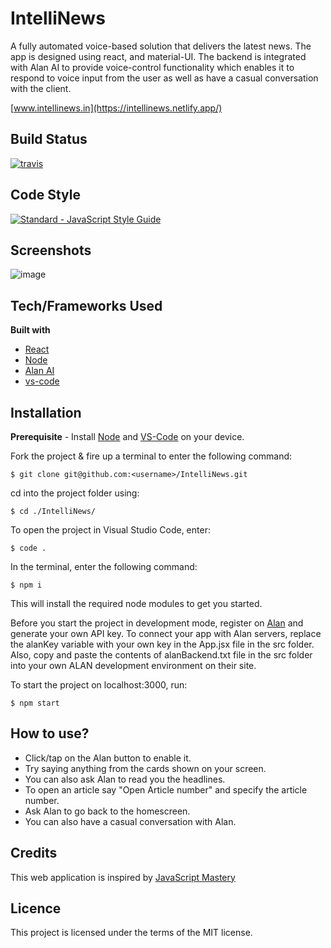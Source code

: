 # IntelliNews

A fully automated voice-based solution that delivers the latest news. The app is designed using react, and material-UI. The backend is integrated with Alan AI to provide voice-control functionality which enables it to respond to voice input from the user as well as have a casual conversation with the client.

[www.intellinews.in](https://intellinews.netlify.app/)

## Build Status

<a href="https://travis-ci.org/standard/standard"><img src="https://img.shields.io/travis/standard/standard/master.svg" alt="travis"></a>

## Code Style

<a href="https://standardjs.com"><img src="https://img.shields.io/badge/code_style-standard-brightgreen.svg" alt="Standard - JavaScript Style Guide"></a>

## Screenshots

![image](https://user-images.githubusercontent.com/56535991/126868476-e1e3c742-855b-4930-98ca-50430b0db2a7.png)

## Tech/Frameworks Used

**Built with**
- [React](https://reactjs.org/docs/getting-started.html)
- [Node](https://nodejs.org/dist/latest-v14.x/docs/api/)
- [Alan AI](https://alan.app/)
- [vs-code](https://code.visualstudio.com/docs)

## Installation

**Prerequisite** - Install [Node](https://nodejs.org/en/) and [VS-Code](https://code.visualstudio.com/Download) on your device.

Fork the project & fire up a terminal to enter the following command: 
```
$ git clone git@github.com:<username>/IntelliNews.git
```
cd into the project folder using:
```
$ cd ./IntelliNews/
```
To open the project in Visual Studio Code, enter:
```
$ code .
```
In the terminal, enter the following command:
```
$ npm i
```
This will install the required node modules to get you started.

Before you start the project in development mode, register on [Alan](https://alan.app/) and generate your own API key. To connect your app with Alan servers, replace the alanKey variable with your own key in the App.jsx file in the src folder. Also, copy and paste the contents of alanBackend.txt file in the src folder into your own ALAN development environment on their site.

To start the project on localhost:3000, run:
```
$ npm start
```
## How to use?

- Click/tap on the Alan button to enable it.
- Try saying anything from the cards shown on your screen.
- You can also ask Alan to read you the headlines.
- To open an article say "Open Article number" and specify the article number.
- Ask Alan to go back to the homescreen.
- You can also have a casual conversation with Alan.

## Credits

This web application is inspired by [JavaScript Mastery](https://github.com/adrianhajdin/project_news_alan_ai)

## Licence

This project is licensed under the terms of the MIT license.
